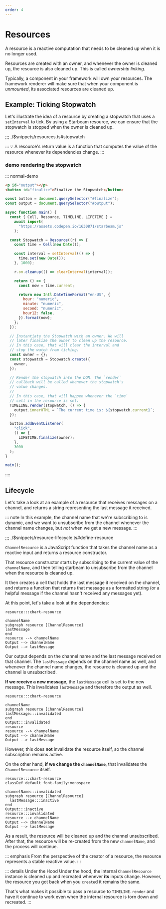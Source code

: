 ```yaml
---
order: 4
---
```


# Resources

A resource is a reactive computation that needs to be cleaned up when it is no longer used.

Resources are created with an owner, and whenever the owner is cleaned up, the resource is also
cleaned up. This is called _ownership linking_.

Typically, a component in your framework will own your resources. The framework renderer will make
sure that when your component is _unmounted_, its associated resources are cleaned up.

[validated on demand]: ./3-validation.md

## Example: Ticking Stopwatch

Let's illustrate the idea of a resource by creating a stopwatch that uses a `setInterval` to tick.
By using a Starbeam resource, we can ensure that the stopwatch is stopped when the owner is cleaned up.

;;; ./$snippets/resources.ts#stopwatch

::: 💡
A resource's return value is a function that computes the value of the resource whenever its
dependencies change.
:::

### <strong class="marker">demo</strong> rendering the stopwatch

::: normal-demo

```html
<p id="output"></p>
<button id="finalize">Finalize the Stopwatch</button>
```

```js
const button = document.querySelector("#finalize");
const output = document.querySelector("#output");

async function main() {
  const { Cell, Resource, TIMELINE, LIFETIME } =
    await import(
      "https://assets.codepen.io/1630871/starbeam.js"
    );

  const Stopwatch = Resource((r) => {
    const time = Cell(new Date());

    const interval = setInterval(() => {
      time.set(new Date());
    }, 1000);

    r.on.cleanup(() => clearInterval(interval));

    return () => {
      const now = time.current;

      return new Intl.DateTimeFormat("en-US", {
        hour: "numeric",
        minute: "numeric",
        second: "numeric",
        hour12: false,
      }).format(now);
    };
  });

  // Instantiate the Stopwatch with an owner. We will
  // later finalize the owner to clean up the resource.
  // In this case, that will clear the interval and
  // stop the watch from ticking.
  const owner = {};
  const stopwatch = Stopwatch.create({
    owner,
  });

  // Render the stopwatch into the DOM. The `render`
  // callback will be called whenever the stopwatch's
  // value changes.
  //
  // In this case, that will happen whenever the `time`
  // cell in the resource is set.
  TIMELINE.render(stopwatch, () => {
    output.innerHTML = `The current time is: ${stopwatch.current}`;
  });

  button.addEventListener(
    "click",
    () => {
      LIFETIME.finalize(owner);
    },
    3000
  );
}

main();
```

::::

## Lifecycle

Let's take a look at an example of a resource that receives messages on a channel, and returns a
string representing the last message it received.

::: note
In this example, the channel name that we're subscribing to is dynamic, and we want to unsubscribe
from the channel whenever the channel name changes, but _not_ when we get a new message.
:::

;;; ./$snippets/resource-lifecycle.ts#define-resource

`ChannelResource` is a JavaScript function that takes the channel name as a reactive input and
returns a resource constructor.

That resource constructor starts by subscribing to the current value of the `channelName`, and then
telling starbeam to unsubscribe from the channel when the resource is cleaned up.

It then creates a cell that holds the last message it received on the channel, and returns a
function that returns that message as a formatted string (or a helpful message if the channel hasn't
received any messages yet).

At this point, let's take a look at the dependencies:

```deps
resource:::chart-resource

channelName
subgraph resource [ChannelResource]
lastMessage
end
resource --> channelName
Output --> channelName
Output --> lastMessage
```

Our output depends on the channel name and the last message received on that channel. The
`lastMessage` depends on the channel name as well, and whenever the channel name changes, the
resource is cleaned up and the channel is unsubscribed.

**If we receive a new message**, the `lastMessage` cell is set to the new message. This invalidates
`lastMessage` and therefore the output as well.

```deps
resource:::chart-resource

channelName
subgraph resource [ChannelResource]
lastMessage:::invalidated
end
Output:::invalidated
resource
resource --> channelName
Output --> channelName
Output --> lastMessage
```

However, this does **not** invalidate the resource itself, so the channel subscription remains
active.

On the other hand, **if we change the `channelName`**, that invalidates the `ChannelResource`
itself.

```deps
resource:::chart-resource
classDef default font-family:monospace

channelName:::invalidated
subgraph resource [ChannelResource]
  lastMessage:::inactive
end
Output:::inactive
resource:::invalidated
resource --> channelName
Output --> channelName
Output --> lastMessage
```

As a result, the resource will be cleaned up and the channel unsubscribed. After that, the resource
will be re-created from the new `channelName`, and the process will continue.

::: emphasis
From the perspective of the creator of a resource, the resource represents a stable reactive value.
:::

::: details Under the Hood
Under the hood, the internal `ChannelResource` instance is cleaned up and recreated whenever **its** inputs
change. However, the resource you got back when you `create`d it remains the same.

That's what makes it possible to pass a resource to `TIMELINE.render` and have it continue to work
even when the internal resource is torn down and recreated.
:::
